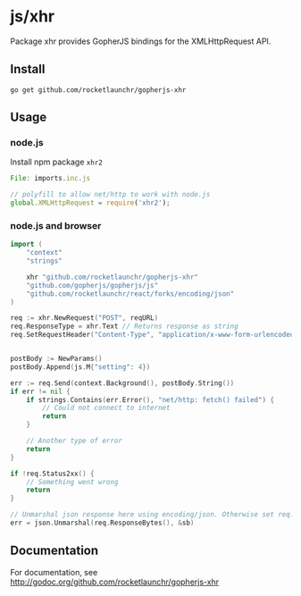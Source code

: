 # js/xhr

Package xhr provides GopherJS bindings for the XMLHttpRequest API.

## Install

    go get github.com/rocketlaunchr/gopherjs-xhr

## Usage

### node.js

Install npm package `xhr2`

```javascript 
File: imports.inc.js

// polyfill to allow net/http to work with node.js
global.XMLHttpRequest = require('xhr2'); 
```

### node.js and browser

```go
import (
	"context"
	"strings"

	xhr "github.com/rocketlaunchr/gopherjs-xhr"
	"github.com/gopherjs/gopherjs/js"
	"github.com/rocketlaunchr/react/forks/encoding/json"
)

req := xhr.NewRequest("POST", reqURL)
req.ResponseType = xhr.Text // Returns response as string
req.SetRequestHeader("Content-Type", "application/x-www-form-urlencoded")


postBody := NewParams()
postBody.Append(js.M{"setting": 4})

err := req.Send(context.Background(), postBody.String())
if err != nil {
	if strings.Contains(err.Error(), "net/http: fetch() failed") {
		// Could not connect to internet
		return
	}

	// Another type of error
	return
}

if !req.Status2xx() {
	// Something went wrong
	return
}

// Unmarshal json response here using encoding/json. Otherwise set req.ResponseType = "json".
err = json.Unmarshal(req.ResponseBytes(), &sb)
```


## Documentation

For documentation, see http://godoc.org/github.com/rocketlaunchr/gopherjs-xhr
